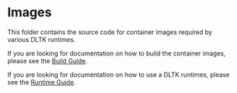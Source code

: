 # Images

This folder contains the source code for container images required by various DLTK runtimes.

If you are looking for documentation on how to build the container images, please see the [Build Guide](../docs/build.md).

If you are looking for documentation on how to use a DLTK runtimes, please see the [Runtime Guide](../docs/runtimes.md).
